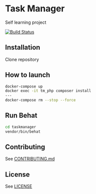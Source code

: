 # Task Manager
Self learning project

[![Build Status](https://travis-ci.org/mateuszmaslanka/upskilling-2nd-edition.svg?branch=feature%2Ftravis)](https://travis-ci.org/mateuszmaslanka/upskilling-2nd-edition)

## Installation
Clone repository

## How to launch

```bash
docker-compose up
docker exec -it tm_php composer install
---
docker-compose rm --stop --force
```

## Run Behat
```bash
cd taskmanager
vendor/bin/behat
```

## Contributing

See [CONTRIBUTING.md](CONTRIBUTING.md)

## License

See [LICENSE](LICENSE)
